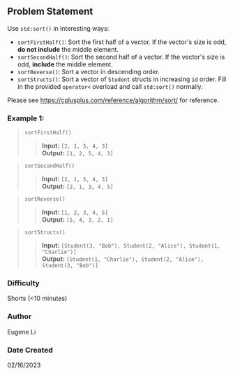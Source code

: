 ## Problem Statement
Use `std:sort()` in interesting ways:
* `sortFirstHalf()`: Sort the first half of a vector. If the vector's size is odd, **do not include** the middle element.
* `sortSecondHalf()`: Sort the second half of a vector. If the vector's size is odd, **include** the middle element.
* `sortReverse()`: Sort a vector in descending order.
* `sortStructs()`: Sort a vector of `Student` structs in increasing `id` order. Fill in the provided `operator<` overload and call `std:sort()` normally.

Please see https://cplusplus.com/reference/algorithm/sort/ for reference.
&nbsp;
### Example 1:
> `sortFirstHalf()`
>> **Input:** `[2, 1, 5, 4, 3]` \
>> **Output:** `[1, 2, 5, 4, 3]`

> `sortSecondHalf()`
>> **Input:** `[2, 1, 5, 4, 3]` \
>> **Output:** `[2, 1, 3, 4, 5]`

> `sortReverse()`
>> **Input:** `[1, 2, 3, 4, 5]` \
>> **Output:** `[5, 4, 3, 2, 1]`

> `sortStructs()`
>> **Input:** `[Student(3, "Bob"), Student(2, "Alice"), Student(1, "Charlie")]` \
>> **Output:** `[Student(1, "Charlie"), Student(2, "Alice"), Student(3, "Bob")]`

### Difficulty
Shorts (&lt;10 minutes)

### Author
Eugene Li

### Date Created
02/16/2023